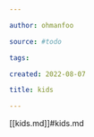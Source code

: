 ```yaml
---

author: ohmanfoo

source: #todo

tags: 

created: 2022-08-07

title: kids

---
```

[[kids.md]]#kids.md